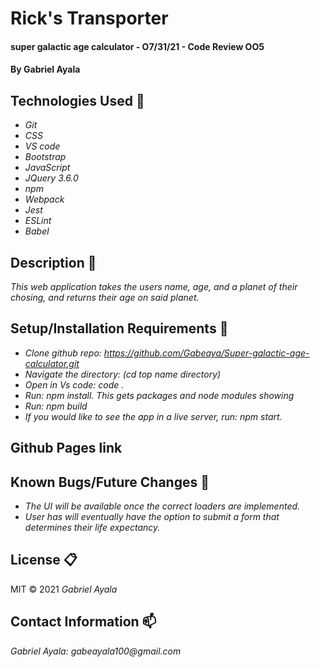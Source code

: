 # Rick's Transporter

#### super galactic age calculator - O7/31/21 - Code Review OO5

#### By Gabriel Ayala

## Technologies Used :floppy_disk:

* _Git_
* _CSS_
* _VS code_
* _Bootstrap_
* _JavaScript_
* _JQuery 3.6.0_
* _npm_
* _Webpack_
* _Jest_
* _ESLint_
* _Babel_

## Description :page_with_curl:
_This web application takes the users name, age, and a planet of their chosing, and returns their age on said planet._

## Setup/Installation Requirements :triangular_ruler:

* _Clone github repo: https://github.com/Gabeaya/Super-galactic-age-calculator.git_
* _Navigate the directory: (cd top name directory)_
* _Open in Vs code: code ._
* _Run: npm install. This  gets packages and node modules showing_
* _Run: npm build_
* _If you would like to see the app in a live server, run: npm start._

## Github Pages link

## Known Bugs/Future Changes :bug:

* _The UI will be available once the correct loaders are implemented._
* _User has will eventually have the option to submit a form that determines their life expectancy._

## License :clipboard:
MIT &copy; 2021 _Gabriel Ayala_
## Contact Information :mailbox:

_Gabriel Ayala:
gabeayala100@gmail.com_